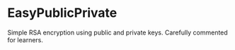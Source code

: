 # EasyPublicPrivate
Simple RSA encryption using public and private keys. Carefully commented for learners.
